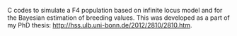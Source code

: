 C codes to simulate a F4 population based on infinite locus model and for the Bayesian estimation of breeding values. This was developed as a part of my PhD thesis: http://hss.ulb.uni-bonn.de/2012/2810/2810.htm.

